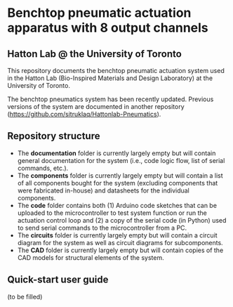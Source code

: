 # Benchtop pneumatic actuation apparatus with 8 output channels
## Hatton Lab @ the University of Toronto

This repository documents the benchtop pneumatic actuation system used in the Hatton Lab (Bio-Inspired Materials and Design Laboratory) at the University of Toronto.

The benchtop pneumatics system has been recently updated. Previous versions of the system are documented in another repository (https://github.com/sitruklaq/Hattonlab-Pneumatics).

## Repository structure
 - The **documentation** folder is currently largely empty but will contain general documentation for the system (i.e., code logic flow, list of serial commands, etc.).
 - The **components** folder is currently largely empty but will contain a list of all components bought for the system (excluding components that were fabricated in-house) and datasheets for the individual components.
 - The **code** folder contains both (1) Arduino code sketches that can be uploaded to the microcontroller to test system function or run the actuation control loop and (2) a copy of the serial code (in Python) used to send serial commands to the microcontroller from a PC.
 - The **circuits** folder is currently largely empty but will contain a circuit diagram for the system as well as circuit diagrams for subcomponents.
 - The **CAD** folder is currently largely empty but will contain copies of the CAD models for structural elements of the system.

## Quick-start user guide
(to be filled)